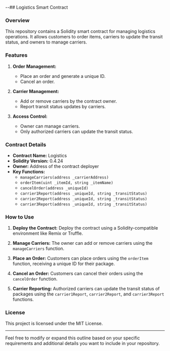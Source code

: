 --## Logistics Smart Contract

### Overview
This repository contains a Solidity smart contract for managing logistics operations. It allows customers to order items, carriers to update the transit status, and owners to manage carriers.

### Features
1. **Order Management:**
   - Place an order and generate a unique ID.
   - Cancel an order.

2. **Carrier Management:**
   - Add or remove carriers by the contract owner.
   - Report transit status updates by carriers.

3. **Access Control:**
   - Owner can manage carriers.
   - Only authorized carriers can update the transit status.

### Contract Details

- **Contract Name:** Logistics
- **Solidity Version:** 0.4.24
- **Owner:** Address of the contract deployer
- **Key Functions:**
  - `manageCarriers(address _carrierAddress)`
  - `orderItem(uint _itemId, string _itemName)`
  - `cancelOrder(address _uniqueId)`
  - `carrier1Report(address _uniqueId, string _transitStatus)`
  - `carrier2Report(address _uniqueId, string _transitStatus)`
  - `carrier3Report(address _uniqueId, string _transitStatus)`

### How to Use

1. **Deploy the Contract:**
   Deploy the contract using a Solidity-compatible environment like Remix or Truffle.

2. **Manage Carriers:**
   The owner can add or remove carriers using the `manageCarriers` function.

3. **Place an Order:**
   Customers can place orders using the `orderItem` function, receiving a unique ID for their package.

4. **Cancel an Order:**
   Customers can cancel their orders using the `cancelOrder` function.

5. **Carrier Reporting:**
   Authorized carriers can update the transit status of packages using the `carrier1Report`, `carrier2Report`, and `carrier3Report` functions.

### License
This project is licensed under the MIT License.

---

Feel free to modify or expand this outline based on your specific requirements and additional details you want to include in your repository.
